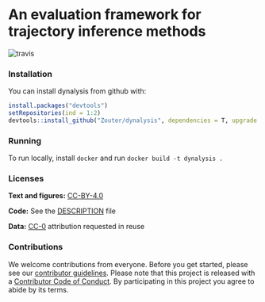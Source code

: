 
<!-- README.md is generated from README.Rmd. Please edit that file -->
An evaluation framework for trajectory inference methods
========================================================

![travis](https://travis-ci.com/Zouter/dynalysis.svg?token=pzNqJjk3yapU1Hk7sDg8&branch=master)

### Installation

You can install dynalysis from github with:

``` r
install.packages("devtools")
setRepositories(ind = 1:2)
devtools::install_github("Zouter/dynalysis", dependencies = T, upgrade = T)
```

### Running

To run locally, install `docker` and run `docker build -t dynalysis .`

### Licenses

**Text and figures:** [CC-BY-4.0](http://creativecommons.org/licenses/by/4.0/)

**Code:** See the [DESCRIPTION](DESCRIPTION) file

**Data:** [CC-0](http://creativecommons.org/publicdomain/zero/1.0/) attribution requested in reuse

### Contributions

We welcome contributions from everyone. Before you get started, please see our [contributor guidelines](CONTRIBUTING.md). Please note that this project is released with a [Contributor Code of Conduct](CONDUCT.md). By participating in this project you agree to abide by its terms.
